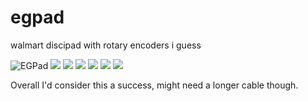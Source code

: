 # egpad
walmart discipad with rotary encoders i guess

![EGPad](./images/EGPadSchematic.png)
![](./images/EGPadPCB.png)
![](./images/EGPadPCBRenderF.png)
![](./images/EGPadPCBRenderB.png)
![](./images/EGPadProgress.png)
![](./images/EGPadSideView.png)
![](./images/EGPadTopDown.png)

Overall I'd consider this a success, might need a longer cable though.
